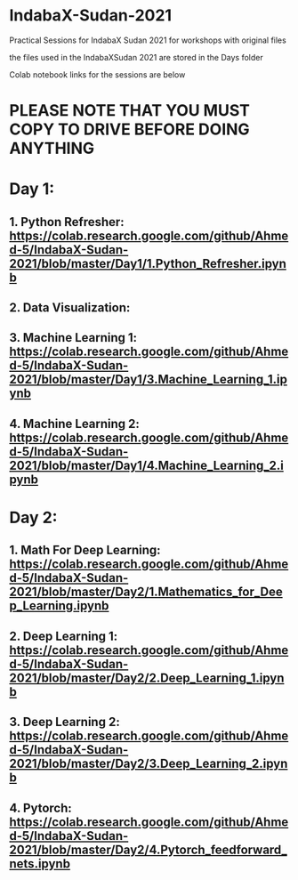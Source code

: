 # IndabaX-Sudan-2021
Practical Sessions for IndabaX Sudan 2021 for workshops with original files

the files used in the IndabaXSudan 2021 are stored in the Days folder

Colab notebook links for the sessions are below

# PLEASE NOTE THAT YOU MUST COPY TO DRIVE BEFORE DOING ANYTHING

# Day 1:
## 1. Python Refresher:  https://colab.research.google.com/github/Ahmed-5/IndabaX-Sudan-2021/blob/master/Day1/1.Python_Refresher.ipynb

## 2. Data Visualization: 

## 3. Machine Learning 1: https://colab.research.google.com/github/Ahmed-5/IndabaX-Sudan-2021/blob/master/Day1/3.Machine_Learning_1.ipynb

## 4. Machine Learning 2: https://colab.research.google.com/github/Ahmed-5/IndabaX-Sudan-2021/blob/master/Day1/4.Machine_Learning_2.ipynb

# Day 2:
## 1. Math For Deep Learning: https://colab.research.google.com/github/Ahmed-5/IndabaX-Sudan-2021/blob/master/Day2/1.Mathematics_for_Deep_Learning.ipynb

## 2. Deep Learning 1: https://colab.research.google.com/github/Ahmed-5/IndabaX-Sudan-2021/blob/master/Day2/2.Deep_Learning_1.ipynb

## 3. Deep Learning 2: https://colab.research.google.com/github/Ahmed-5/IndabaX-Sudan-2021/blob/master/Day2/3.Deep_Learning_2.ipynb

## 4. Pytorch: https://colab.research.google.com/github/Ahmed-5/IndabaX-Sudan-2021/blob/master/Day2/4.Pytorch_feedforward_nets.ipynb
